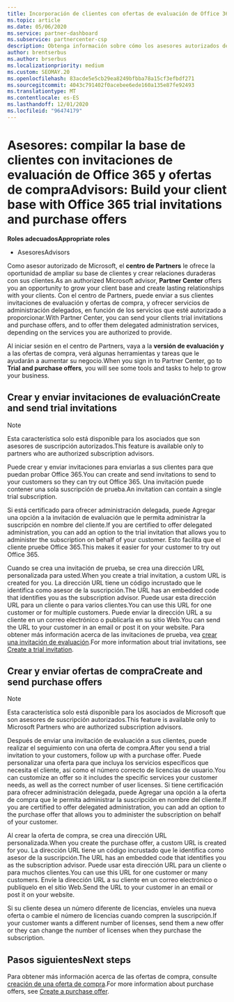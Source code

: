 ```yaml
---
title: Incorporación de clientes con ofertas de evaluación de Office 365
ms.topic: article
ms.date: 05/06/2020
ms.service: partner-dashboard
ms.subservice: partnercenter-csp
description: Obtenga información sobre cómo los asesores autorizados de Microsoft pueden crecer sus suscripciones de Office 365. Crear y enviar invitaciones de evaluación de Office 365 y ofertas de compra a los clientes.
author: brentserbus
ms.author: brserbus
ms.localizationpriority: medium
ms.custom: SEOMAY.20
ms.openlocfilehash: 83acde5e5cb29ea8249bfbba78a15cf3efbdf271
ms.sourcegitcommit: 4043c791402f0acebee6ede160a135e87fe92493
ms.translationtype: MT
ms.contentlocale: es-ES
ms.lasthandoff: 12/01/2020
ms.locfileid: "96474179"
---
```

# <a name="advisors-build-your-client-base-with-office-365-trial-invitations-and-purchase-offers"></a><span data-ttu-id="a8914-104">Asesores: compilar la base de clientes con invitaciones de evaluación de Office 365 y ofertas de compra</span><span class="sxs-lookup"><span data-stu-id="a8914-104">Advisors: Build your client base with Office 365 trial invitations and purchase offers</span></span>


<span data-ttu-id="a8914-105">**Roles adecuados**</span><span class="sxs-lookup"><span data-stu-id="a8914-105">**Appropriate roles**</span></span>

- <span data-ttu-id="a8914-106">Asesores</span><span class="sxs-lookup"><span data-stu-id="a8914-106">Advisors</span></span>


<span data-ttu-id="a8914-107">Como asesor autorizado de Microsoft, el **centro de Partners** le ofrece la oportunidad de ampliar su base de clientes y crear relaciones duraderas con sus clientes.</span><span class="sxs-lookup"><span data-stu-id="a8914-107">As an authorized Microsoft advisor, **Partner Center** offers you an opportunity to grow your client base and create lasting relationships with your clients.</span></span> <span data-ttu-id="a8914-108">Con el centro de Partners, puede enviar a sus clientes invitaciones de evaluación y ofertas de compra, y ofrecer servicios de administración delegados, en función de los servicios que esté autorizado a proporcionar.</span><span class="sxs-lookup"><span data-stu-id="a8914-108">With Partner Center, you can send your clients trial invitations and purchase offers, and to offer them delegated administration services, depending on the services you are authorized to provide.</span></span>

<span data-ttu-id="a8914-109">Al iniciar sesión en el centro de Partners, vaya a la **versión de evaluación y** a las ofertas de compra, verá algunas herramientas y tareas que le ayudarán a aumentar su negocio.</span><span class="sxs-lookup"><span data-stu-id="a8914-109">When you sign in to Partner Center, go to **Trial and purchase offers**, you will see some tools and tasks to help to grow your business.</span></span>

## <a name="create-and-send-trial-invitations"></a><span data-ttu-id="a8914-110">Crear y enviar invitaciones de evaluación</span><span class="sxs-lookup"><span data-stu-id="a8914-110">Create and send trial invitations</span></span>

> [!NOTE]
> <span data-ttu-id="a8914-111">Esta característica solo está disponible para los asociados que son asesores de suscripción autorizados.</span><span class="sxs-lookup"><span data-stu-id="a8914-111">This feature is available only to partners who are authorized subscription advisors.</span></span>

<span data-ttu-id="a8914-112">Puede crear y enviar invitaciones para enviarlas a sus clientes para que puedan probar Office 365.</span><span class="sxs-lookup"><span data-stu-id="a8914-112">You can create and send invitations to send to your customers so they can try out Office 365.</span></span> <span data-ttu-id="a8914-113">Una invitación puede contener una sola suscripción de prueba.</span><span class="sxs-lookup"><span data-stu-id="a8914-113">An invitation can contain a single trial subscription.</span></span>

<span data-ttu-id="a8914-114">Si está certificado para ofrecer administración delegada, puede Agregar una opción a la invitación de evaluación que le permita administrar la suscripción en nombre del cliente.</span><span class="sxs-lookup"><span data-stu-id="a8914-114">If you are certified to offer delegated administration, you can add an option to the trial invitation that allows you to administer the subscription on behalf of your customer.</span></span> <span data-ttu-id="a8914-115">Esto facilita que el cliente pruebe Office 365.</span><span class="sxs-lookup"><span data-stu-id="a8914-115">This makes it easier for your customer to try out Office 365.</span></span>

<span data-ttu-id="a8914-116">Cuando se crea una invitación de prueba, se crea una dirección URL personalizada para usted.</span><span class="sxs-lookup"><span data-stu-id="a8914-116">When you create a trial invitation, a custom URL is created for you.</span></span> <span data-ttu-id="a8914-117">La dirección URL tiene un código incrustado que le identifica como asesor de la suscripción.</span><span class="sxs-lookup"><span data-stu-id="a8914-117">The URL has an embedded code that identifies you as the subscription advisor.</span></span> <span data-ttu-id="a8914-118">Puede usar esta dirección URL para un cliente o para varios clientes.</span><span class="sxs-lookup"><span data-stu-id="a8914-118">You can use this URL for one customer or for multiple customers.</span></span> <span data-ttu-id="a8914-119">Puede enviar la dirección URL a su cliente en un correo electrónico o publicarla en su sitio Web.</span><span class="sxs-lookup"><span data-stu-id="a8914-119">You can send the URL to your customer in an email or post it on your website.</span></span>
<span data-ttu-id="a8914-120">Para obtener más información acerca de las invitaciones de prueba, vea [crear una invitación de evaluación](advisors-create-a-trial-invitation.md).</span><span class="sxs-lookup"><span data-stu-id="a8914-120">For more information about trial invitations, see [Create a trial invitation](advisors-create-a-trial-invitation.md).</span></span>

## <a name="create-and-send-purchase-offers"></a><span data-ttu-id="a8914-121">Crear y enviar ofertas de compra</span><span class="sxs-lookup"><span data-stu-id="a8914-121">Create and send purchase offers</span></span>

> [!NOTE]
> <span data-ttu-id="a8914-122">Esta característica solo está disponible para los asociados de Microsoft que son asesores de suscripción autorizados.</span><span class="sxs-lookup"><span data-stu-id="a8914-122">This feature is available only to Microsoft Partners who are authorized subscription advisors.</span></span>

<span data-ttu-id="a8914-123">Después de enviar una invitación de evaluación a sus clientes, puede realizar el seguimiento con una oferta de compra.</span><span class="sxs-lookup"><span data-stu-id="a8914-123">After you send a trial invitation to your customers, follow up with a purchase offer.</span></span> <span data-ttu-id="a8914-124">Puede personalizar una oferta para que incluya los servicios específicos que necesita el cliente, así como el número correcto de licencias de usuario.</span><span class="sxs-lookup"><span data-stu-id="a8914-124">You can customize an offer so it includes the specific services your customer needs, as well as the correct number of user licenses.</span></span> <span data-ttu-id="a8914-125">Si tiene certificación para ofrecer administración delegada, puede Agregar una opción a la oferta de compra que le permita administrar la suscripción en nombre del cliente.</span><span class="sxs-lookup"><span data-stu-id="a8914-125">If you are certified to offer delegated administration, you can add an option to the purchase offer that allows you to administer the subscription on behalf of your customer.</span></span>

<span data-ttu-id="a8914-126">Al crear la oferta de compra, se crea una dirección URL personalizada.</span><span class="sxs-lookup"><span data-stu-id="a8914-126">When you create the purchase offer, a custom URL is created for you.</span></span> <span data-ttu-id="a8914-127">La dirección URL tiene un código incrustado que le identifica como asesor de la suscripción.</span><span class="sxs-lookup"><span data-stu-id="a8914-127">The URL has an embedded code that identifies you as the subscription advisor.</span></span> <span data-ttu-id="a8914-128">Puede usar esta dirección URL para un cliente o para muchos clientes.</span><span class="sxs-lookup"><span data-stu-id="a8914-128">You can use this URL for one customer or many customers.</span></span> <span data-ttu-id="a8914-129">Envíe la dirección URL a su cliente en un correo electrónico o publíquelo en el sitio Web.</span><span class="sxs-lookup"><span data-stu-id="a8914-129">Send the URL to your customer in an email or post it on your website.</span></span>

<span data-ttu-id="a8914-130">Si su cliente desea un número diferente de licencias, envíeles una nueva oferta o cambie el número de licencias cuando compren la suscripción.</span><span class="sxs-lookup"><span data-stu-id="a8914-130">If your customer wants a different number of licenses, send them a new offer or they can change the number of licenses when they purchase the subscription.</span></span>

## <a name="next-steps"></a><span data-ttu-id="a8914-131">Pasos siguientes</span><span class="sxs-lookup"><span data-stu-id="a8914-131">Next steps</span></span>

<span data-ttu-id="a8914-132">Para obtener más información acerca de las ofertas de compra, consulte [creación de una oferta de compra](advisor-create-a-purchase-offer.md).</span><span class="sxs-lookup"><span data-stu-id="a8914-132">For more information about purchase offers, see [Create a purchase offer](advisor-create-a-purchase-offer.md).</span></span>
